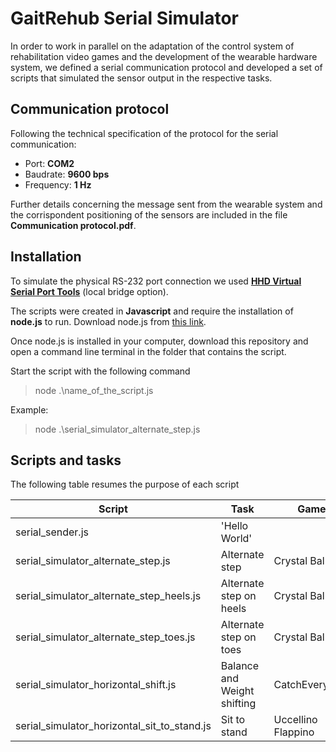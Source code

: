 # GaitRehub Serial Simulator

In order to work in parallel on the adaptation of the control system of rehabilitation video games and the development of the wearable hardware system, we defined a serial communication protocol and developed a set of scripts that simulated the sensor output in the respective tasks.

## Communication protocol

Following the technical specification of the protocol for the serial communication:
- Port: **COM2** 
- Baudrate: **9600 bps**
- Frequency: **1 Hz** 

Further details concerning the message sent from the wearable system and the corrispondent positioning of the sensors are included in the file **Communication protocol.pdf**.

## Installation

To simulate the physical RS-232 port connection we used [**HHD Virtual Serial Port Tools**](https://freevirtualserialports.com/) (local bridge option).

The scripts were created in **Javascript** and require the installation of **node.js** to run. Download node.js from  [this link](https://nodejs.org/en/download).

Once node.js is installed in your computer, download this repository and open a command line terminal in the folder that contains the script.

Start the script with the following command
> node .\name_of_the_script.js

Example:
> node .\serial_simulator_alternate_step.js

## Scripts and tasks

The following table resumes the purpose of each script

|Script | Task | Game |
|----------------|-------------------------------|-------------------------------|
|serial_sender.js|'Hello World'|   |
|serial_simulator_alternate_step.js|Alternate step |Crystal Ball|
|serial_simulator_alternate_step_heels.js|Alternate step on heels|Crystal Ball
|serial_simulator_alternate_step_toes.js|Alternate step on toes| Crystal Ball
|serial_simulator_horizontal_shift.js|Balance and Weight shifting|CatchEveryFruit
|serial_simulator_horizontal_sit_to_stand.js|Sit to stand|Uccellino Flappino
